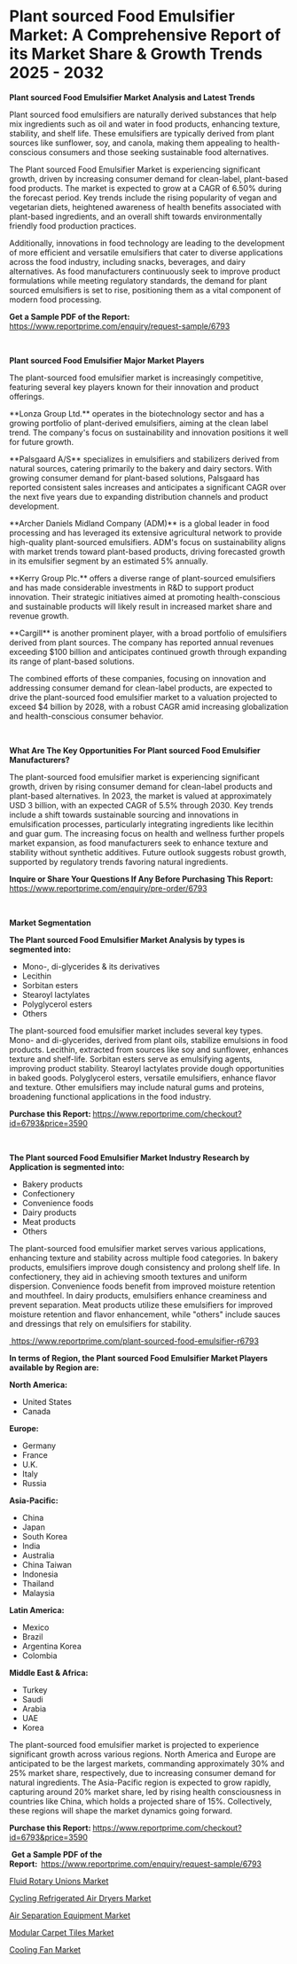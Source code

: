 <p><h1>Plant sourced Food Emulsifier Market: A Comprehensive Report of its Market Share & Growth Trends 2025 - 2032</h1></p><p><strong>Plant sourced Food Emulsifier Market Analysis and Latest Trends</strong></p>
<p><p>Plant sourced food emulsifiers are naturally derived substances that help mix ingredients such as oil and water in food products, enhancing texture, stability, and shelf life. These emulsifiers are typically derived from plant sources like sunflower, soy, and canola, making them appealing to health-conscious consumers and those seeking sustainable food alternatives.</p><p>The Plant sourced Food Emulsifier Market is experiencing significant growth, driven by increasing consumer demand for clean-label, plant-based food products. The market is expected to grow at a CAGR of 6.50% during the forecast period. Key trends include the rising popularity of vegan and vegetarian diets, heightened awareness of health benefits associated with plant-based ingredients, and an overall shift towards environmentally friendly food production practices.</p><p>Additionally, innovations in food technology are leading to the development of more efficient and versatile emulsifiers that cater to diverse applications across the food industry, including snacks, beverages, and dairy alternatives. As food manufacturers continuously seek to improve product formulations while meeting regulatory standards, the demand for plant sourced emulsifiers is set to rise, positioning them as a vital component of modern food processing.</p></p>
<p><strong>Get a Sample PDF of the Report:&nbsp;</strong> <a href="https://www.reportprime.com/enquiry/request-sample/6793?utm_campaign=3519&utm_medium=2&utm_source=Github&utm_content=ia&utm_term=19032025&utm_id=plant-sourced-food-emulsifier">https://www.reportprime.com/enquiry/request-sample/6793</a></p>
<p>&nbsp;</p>
<p><strong>Plant sourced Food Emulsifier Major Market Players</strong></p>
<p><p>The plant-sourced food emulsifier market is increasingly competitive, featuring several key players known for their innovation and product offerings. </p><p>**Lonza Group Ltd.** operates in the biotechnology sector and has a growing portfolio of plant-derived emulsifiers, aiming at the clean label trend. The company's focus on sustainability and innovation positions it well for future growth.</p><p>**Palsgaard A/S** specializes in emulsifiers and stabilizers derived from natural sources, catering primarily to the bakery and dairy sectors. With growing consumer demand for plant-based solutions, Palsgaard has reported consistent sales increases and anticipates a significant CAGR over the next five years due to expanding distribution channels and product development.</p><p>**Archer Daniels Midland Company (ADM)** is a global leader in food processing and has leveraged its extensive agricultural network to provide high-quality plant-sourced emulsifiers. ADM's focus on sustainability aligns with market trends toward plant-based products, driving forecasted growth in its emulsifier segment by an estimated 5% annually.</p><p>**Kerry Group Plc.** offers a diverse range of plant-sourced emulsifiers and has made considerable investments in R&D to support product innovation. Their strategic initiatives aimed at promoting health-conscious and sustainable products will likely result in increased market share and revenue growth.</p><p>**Cargill** is another prominent player, with a broad portfolio of emulsifiers derived from plant sources. The company has reported annual revenues exceeding $100 billion and anticipates continued growth through expanding its range of plant-based solutions.</p><p>The combined efforts of these companies, focusing on innovation and addressing consumer demand for clean-label products, are expected to drive the plant-sourced food emulsifier market to a valuation projected to exceed $4 billion by 2028, with a robust CAGR amid increasing globalization and health-conscious consumer behavior.</p></p>
<p>&nbsp;</p>
<p><strong>What Are The Key Opportunities For Plant sourced Food Emulsifier Manufacturers?</strong></p>
<p><p>The plant-sourced food emulsifier market is experiencing significant growth, driven by rising consumer demand for clean-label products and plant-based alternatives. In 2023, the market is valued at approximately USD 3 billion, with an expected CAGR of 5.5% through 2030. Key trends include a shift towards sustainable sourcing and innovations in emulsification processes, particularly integrating ingredients like lecithin and guar gum. The increasing focus on health and wellness further propels market expansion, as food manufacturers seek to enhance texture and stability without synthetic additives. Future outlook suggests robust growth, supported by regulatory trends favoring natural ingredients.</p></p>
<p><strong>Inquire or Share Your Questions If Any Before Purchasing This Report:</strong> <a href="https://www.reportprime.com/enquiry/pre-order/6793?utm_campaign=3519&utm_medium=2&utm_source=Github&utm_content=ia&utm_term=19032025&utm_id=plant-sourced-food-emulsifier">https://www.reportprime.com/enquiry/pre-order/6793</a></p>
<p>&nbsp;</p>
<p><strong>Market Segmentation</strong></p>
<p><strong>The Plant sourced Food Emulsifier Market Analysis by types is segmented into:</strong></p>
<p><ul><li>Mono-, di-glycerides & its derivatives</li><li>Lecithin</li><li>Sorbitan esters</li><li>Stearoyl lactylates</li><li>Polyglycerol esters</li><li>Others</li></ul></p>
<p><p>The plant-sourced food emulsifier market includes several key types. Mono- and di-glycerides, derived from plant oils, stabilize emulsions in food products. Lecithin, extracted from sources like soy and sunflower, enhances texture and shelf-life. Sorbitan esters serve as emulsifying agents, improving product stability. Stearoyl lactylates provide dough opportunities in baked goods. Polyglycerol esters, versatile emulsifiers, enhance flavor and texture. Other emulsifiers may include natural gums and proteins, broadening functional applications in the food industry.</p></p>
<p><strong>Purchase this Report:&nbsp;</strong><a href="https://www.reportprime.com/checkout?id=6793&price=3590&utm_campaign=3519&utm_medium=2&utm_source=Github&utm_content=ia&utm_term=19032025&utm_id=plant-sourced-food-emulsifier">https://www.reportprime.com/checkout?id=6793&price=3590</a></p>
<p>&nbsp;</p>
<p><strong>The Plant sourced Food Emulsifier Market Industry Research by Application is segmented into:</strong></p>
<p><ul><li>Bakery products</li><li>Confectionery</li><li>Convenience foods</li><li>Dairy products</li><li>Meat products</li><li>Others</li></ul></p>
<p><p>The plant-sourced food emulsifier market serves various applications, enhancing texture and stability across multiple food categories. In bakery products, emulsifiers improve dough consistency and prolong shelf life. In confectionery, they aid in achieving smooth textures and uniform dispersion. Convenience foods benefit from improved moisture retention and mouthfeel. In dairy products, emulsifiers enhance creaminess and prevent separation. Meat products utilize these emulsifiers for improved moisture retention and flavor enhancement, while "others" include sauces and dressings that rely on emulsifiers for stability.</p></p>
<p><a href="https://www.reportprime.com/plant-sourced-food-emulsifier-r6793?utm_campaign=3519&utm_medium=2&utm_source=Github&utm_content=ia&utm_term=19032025&utm_id=plant-sourced-food-emulsifier">&nbsp;https://www.reportprime.com/plant-sourced-food-emulsifier-r6793</a></p>
<p><strong>In terms of Region, the Plant sourced Food Emulsifier Market Players available by Region are:</strong></p>
<p>
    <p> <strong> North America: </strong>
        <ul>
            <li>United States</li>
            <li>Canada</li>
        </ul>
        </p> 
    <p> <strong> Europe: </strong>
        <ul>
            <li>Germany</li>
            <li>France</li>
            <li>U.K.</li>
            <li>Italy</li>
            <li>Russia</li>
        </ul>
        </p> 
    <p> <strong> Asia-Pacific: </strong>
        <ul>
            <li>China</li>
            <li>Japan</li>
            <li>South Korea</li>
            <li>India</li>
            <li>Australia</li>
            <li>China Taiwan</li>
            <li>Indonesia</li>
            <li>Thailand</li>
            <li>Malaysia</li>
        </ul>
        </p> 
    <p> <strong> Latin America: </strong>
        <ul>
            <li>Mexico</li>
            <li>Brazil</li>
            <li>Argentina Korea</li>
            <li>Colombia</li>
        </ul>
        </p> 
    <p> <strong> Middle East & Africa: </strong>
        <ul>
            <li>Turkey</li>
            <li>Saudi</li>
            <li>Arabia</li>
            <li>UAE</li>
            <li>Korea</li>
        </ul>
    </p>
    </p>
<p><p>The plant-sourced food emulsifier market is projected to experience significant growth across various regions. North America and Europe are anticipated to be the largest markets, commanding approximately 30% and 25% market share, respectively, due to increasing consumer demand for natural ingredients. The Asia-Pacific region is expected to grow rapidly, capturing around 20% market share, led by rising health consciousness in countries like China, which holds a projected share of 15%. Collectively, these regions will shape the market dynamics going forward.</p></p>
<p><strong>Purchase this Report: </strong><a href="https://www.reportprime.com/checkout?id=6793&price=3590&utm_campaign=3519&utm_medium=2&utm_source=Github&utm_content=ia&utm_term=19032025&utm_id=plant-sourced-food-emulsifier">https://www.reportprime.com/checkout?id=6793&price=3590</a></p>
<p>&nbsp;<strong>Get a Sample PDF of the Report:&nbsp;&nbsp;</strong><a href="https://www.reportprime.com/enquiry/request-sample/6793?utm_campaign=3519&utm_medium=2&utm_source=Github&utm_content=ia&utm_term=19032025&utm_id=plant-sourced-food-emulsifier">https://www.reportprime.com/enquiry/request-sample/6793</a></p>
<p><strong></strong></p>
<p><p><a href="https://www.linkedin.com/pulse/why-fluid-rotary-unions-market-set-127-growth-2032-top-trends-rpsjf?utm_campaign=3519&utm_medium=2&utm_source=Github&utm_content=ia&utm_term=19032025&utm_id=plant-sourced-food-emulsifier">Fluid Rotary Unions Market</a></p><p><a href="https://www.linkedin.com/pulse/in-depth-cycling-refrigerated-air-dryers-market-analysis-projected-aqigf?utm_campaign=3519&utm_medium=2&utm_source=Github&utm_content=ia&utm_term=19032025&utm_id=plant-sourced-food-emulsifier">Cycling Refrigerated Air Dryers Market</a></p><p><a href="https://www.linkedin.com/pulse/air-separation-equipment-market-size-expected-grow-44-cagr-lojxf?utm_campaign=3519&utm_medium=2&utm_source=Github&utm_content=ia&utm_term=19032025&utm_id=plant-sourced-food-emulsifier">Air Separation Equipment Market</a></p><p><a href="https://www.linkedin.com/pulse/modular-carpet-tiles-market-size-growing-cagr-82-from-2025-2032-4hsxf?utm_campaign=3519&utm_medium=2&utm_source=Github&utm_content=ia&utm_term=19032025&utm_id=plant-sourced-food-emulsifier">Modular Carpet Tiles Market</a></p><p><a href="https://www.linkedin.com/pulse/cooling-fan-market-analysis-structure-size-growing-cagr-hrkec?utm_campaign=3519&utm_medium=2&utm_source=Github&utm_content=ia&utm_term=19032025&utm_id=plant-sourced-food-emulsifier">Cooling Fan Market</a></p></p>
